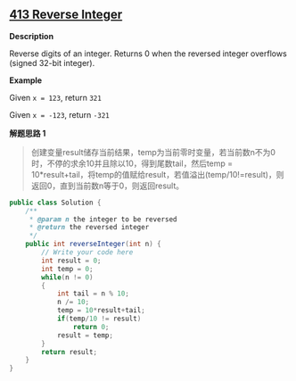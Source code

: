 ## [413 Reverse Integer](http://www.lintcode.com/en/problem/reverse-integer/)

**Description**

Reverse digits of an integer. Returns 0 when the reversed integer overflows (signed 32-bit integer).

**Example**

Given `x = 123`, return `321`

Given `x = -123`, return `-321`

**解题思路 1**

> 创建变量result储存当前结果，temp为当前零时变量，若当前数n不为0时，不停的求余10并且除以10，得到尾数tail，然后temp = 10*result+tail，将temp的值赋给result，若值溢出(temp/10!=result)，则返回0，直到当前数n等于0，则返回result。

```java
public class Solution {
    /**
     * @param n the integer to be reversed
     * @return the reversed integer
     */
    public int reverseInteger(int n) {
        // Write your code here
        int result = 0;
        int temp = 0;
        while(n != 0)
        {
            int tail = n % 10;
            n /= 10;
            temp = 10*result+tail;
            if(temp/10 != result)
                return 0;
            result = temp;
        }
        return result;
    }
}
```

